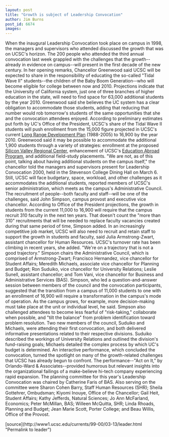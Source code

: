 ```yaml
---
layout: post
title: "Growth is subject of Leadership Convocation"
author: Jim Burns
post_id: 6674
images:
---
```


<p>
  When the inaugural Leadership Convocation took place on campus in 1998, the managers and supervisors who attended discussed the growth that was on UCSC's horizon. The 200 people who attended the third annual convocation last week grappled with the challenges that the growth--already in evidence on campus--will present in the first decade of the new century. In her opening remarks, Chancellor Greenwood said UCSC will be expected to share in the responsibility of educating the so-called "Tidal Wave II" students--the children of the Baby Boom Generation--who will become eligible for college between now and 2010. Projections indicate that the University of California system, just one of three branches of higher education in the state, will need to find space for 63,000 additional students by the year 2010. Greenwood said she believes the UC system has a clear obligation to accommodate those students, adding that reducing that number would rob tomorrow's students of the same opportunities that she and the convocation attendees enjoyed. According to preliminary estimates put forth by UC's Office of the President, UCSC's share of the Tidal Wave II students will push enrollment from the 15,000 figure projected in UCSC's current <a href="http://www2.ucsc.edu/ppc/lrdp/">Long Range Development Plan</a> (1988-2005) to 16,900 by the year 2010. Greenwood said it may be possible to accommodate the additional 1,900 students through a variety of strategies: enrollment at the proposed <a href="http://www.ucsc.edu/general_info/regional_center/">Silicon Valley Regional Center</a>, enhancement of UCSC's <a href="http://www2.ucsc.edu/international_programs/">Education Abroad Program</a>, and additional field-study placements. "We are not, as of this point, talking about having additional students on the campus itself," the chancellor told the managers and supervisors present for Leadership Convocation 2000, held in the Stevenson College Dining Hall on March 6. Still, UCSC will face budgetary, space, workload, and other challenges as it accommodates the additional students, reported members of UCSC's senior administration, which meets as the campus's Administrative Council. The recruitment of people--both faculty and staff--will be one of the challenges, said John Simpson, campus provost and executive vice chancellor. According to Office of the President projections, the growth in students from the current 11,000 to 16,900 will require that the campus recruit 310 faculty in the next ten years. That doesn't count the "more than 310" recruitments that will be needed to replace faculty vacancies created during that same period of time, Simpson added. In an increasingly competitive job market, UCSC will also need to recruit and retain staff to support the growth in students and faculty, said Julia Armstrong-Zwart, assistant chancellor for Human Resources. UCSC's turnover rate has been climbing in recent years, she added. "We're on a trajectory that is not a good trajectory." Simpson chairs the Administrative Council, which is comprised of Armstrong-Zwart; Francisco Hernandez, vice chancellor for Student Affairs; Meredith Michaels, associate vice chancellor for Planning and Budget; Ron Suduiko, vice chancellor for University Relations; Leslie Sunell, assistant chancellor; and Tom Vani, vice chancellor for Business and Administrative Services (BAS). Simpson, who led a question-and-answer session between members of the council and the convocation participants, suggested that the transition from a campus of 11,000 students to one with an enrollment of 16,900 will require a transformation in the campus's mode of operation. As the campus grows, for example, more decision-making must take place at the unit or individual level, he said. Simpson also challenged attendees to become less fearful of "risk-taking," collaborate when possible, and "tilt the balance" from problem identification toward problem resolution. Two new members of the council, Suduiko and Michaels, were attending their first convocation, and both delivered informative presentations related to their respective divisions. Suduiko described the workings of University Relations and outlined the division's fund-raising goals; Michaels detailed the complex process by which UC's budget is determined. An interactive performance, which concluded the convocation, turned the spotlight on many of the growth-related challenges that UCSC has already begun to confront. The performance--"Act on It," by Orlando-Ward &amp; Associates--provided humorous but relevant insights into the organizational failings of a make-believe hi-tech company experiencing rapid expansion. The planning committee for this year's Leadership Convocation was chaired by Catherine Faris of BAS. Also serving on the committee were Sharon Cohen Barry, Staff Human Resources (SHR); Sheila Gottehrer, Ombudsman; Kiyomi Inouye, Office of the Chancellor; Gail Heit, Student Affairs; Kathy Jefferds, Natural Sciences; Jo Ann McFarland, Economics; Peter McMillan, BAS; Willeen McQuitta, SHR; Linda Rhoads, Planning and Budget; Jean Marie Scott, Porter College; and Beau Willis, Office of the Provost.
</p>
<p>

</p>
[source](http://www1.ucsc.edu/currents/99-00/03-13/leader.html "Permalink to leader")
